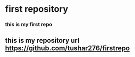 # first repository 
### this is my first repo
## this is my repository url https://github.com/tushar276/firstrepo